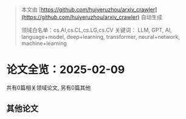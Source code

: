 > 本文由 [https://github.com/huiyeruzhou/arxiv_crawler](https://github.com/huiyeruzhou/arxiv_crawler) 自动生成
>
> 领域白名单：cs.AI,cs.CL,cs.LG,cs.CV
> 关键词： LLM, GPT, AI, language+model, deep+learning, transformer, neural+network, machine+learning

# 论文全览：2025-02-09

共有0篇相关领域论文, 另有0篇其他

## 其他论文

